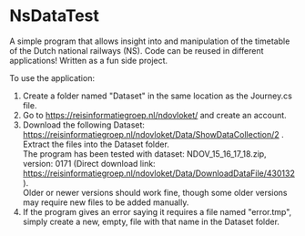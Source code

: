# NsDataTest

A simple program that allows insight into and manipulation of the timetable of the Dutch national railways (NS). Code can be reused in different applications! Written as a fun side project. 

To use the application:
1. Create a folder named "Dataset" in the same location as the Journey.cs file.
2. Go to https://reisinformatiegroep.nl/ndovloket/ and create an account.
3. Download the following Dataset: https://reisinformatiegroep.nl/ndovloket/Data/ShowDataCollection/2 . <br> Extract the files into the Dataset folder.\
   The program has been tested with dataset: NDOV_15_16_17_18.zip, version: 0171 (Direct download link: https://reisinformatiegroep.nl/ndovloket/Data/DownloadDataFile/430132 ). \
   Older or newer versions should work fine, though some older versions may require new files to be added manually.
5. If the program gives an error saying it requires a file named "error.tmp", simply create a new, empty, file with that name in the Dataset folder.
